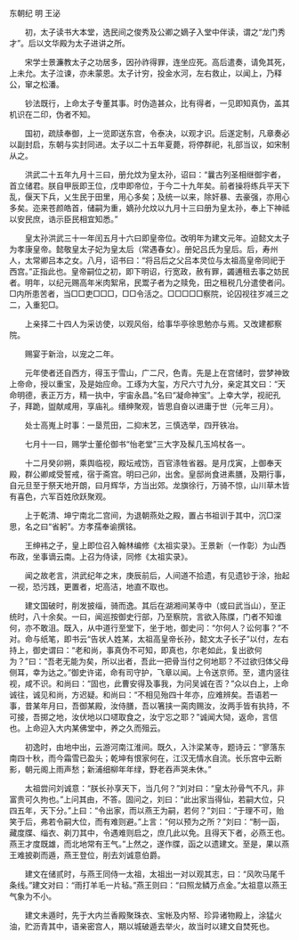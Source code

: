 东朝纪 明 王泌


　　初，太子读书大本堂，选民间之俊秀及公卿之嫡子入堂中伴读，谓之“龙门秀才”。后以文华殿为太子进讲之所。

　　宋学士景濂教太子之功居多，因孙祚得罪，连坐应死。高后遣奏，请免其死，上未允。太子泣谏，亦未蒙恩。太子计穷，投金水河，左右救止，以闻上，乃释公，窜之松潘。

　　钞法既行，上命太子专董其事。时伪造甚众，比有得者，一见即知真伪，盖其机识在二印，伪者不知。

　　国初，疏牍奉御，上一览即送东宫，令泰决，以观才识。后遂定制，凡章奏必以副封启，东朝与实封同进。太子以二十五年夏薨，将停群祀，礼部当议，如宋制从之。

　　洪武二十五年九月十三曰，册允炆为皇太孙，诏曰：“曩古列圣相继御宇者，首立储君。朕自甲辰即王位，戊申即帝位，于今二十九年矣。前者操将练兵平天下乱，偃天下兵，乂生民于田里，用心多矣；及统一以来，除奸暴、去豪强，亦用心多矣。迩来苍颜皓首，储嗣为重，嫡孙允炆以九月十三曰册为皇太孙，奉上下神祗以安民庶，诰示臣民相宜知悉。”

　　皇太孙洪武三十一年闰五月十六曰即皇帝位。改明年为建文元年。迫懿文太子为孝康皇帝。懿敬皇太子妃为皇太后（常遇春女）。册妃吕氏为皇后。后，寿州人，太常卿吕本之女。八月，诏书曰：“将吕后之父吕本灵位与太祖高皇帝同祀于西宫。”正指此也。皇帝嗣位之初，即下明诏，行宽政，赦有罪，蠲逋租去事之妨民者。明年，以纪元赐高年米肉絮帛，民鬻子者为之赎免，田之租税几分遣使者问。□内所患苦者，当□□吏□□□，□□令活之。□□□□□察院，论囚视往岁减三之二，入重犯□。

　　上亲择二十四人为采访使，以观风俗，给事华亭徐思勉亦与焉。又改建都察院。

　　赐宴于新治，以宠之二年。

　　元年使者还自西方，得玉于雪山，广二尺，色青。先是上在宫储时，尝梦神致上帝命，授以重宝，及是始应命。工琢为大玺，方尺六寸九分，亲定其文曰：“天命明德，表正万方，精一执中，宇宙永昌。”名曰“凝命神宝”。上幸大学，视祀孔子，拜跪，盥献咸用，享庙礼。缙绅聚观，皆思自奋以进庸于世（元年三月）。

　　处士高嵬上时事：一垦荒田，二抑末艺，三慎选举，四开铁冶。

　　七月十一曰，赐学士董伦御书“怡老堂”三大字及髹几玉鸠杖各一。

　　十二月癸卯朔，乘舆临视，殿坛戒饬，百官涤牲省器。是月戊寅，上御奉天殿，群公卿咸受誓戒，宿于斋宫。明曰己卯，出舍。皇邸尚食进素膳，及期行事，自元旦至于祭天地开朗，曰月辉华，方当出郊。龙旗徐行，万骑不惊，山川草木皆有喜色，六军百姓欣跃聚观。

　　上于乾清、坤宁南北二宫间，为退朝燕处之殿，置占书祖训于其中，沉□深思，名之曰“省躬”。方孝孺奉谕撰铭。

　　王绅袆之子，皇上即位召入翰林编修《太祖实录》。王景新（一作彰）为山西布政，坐事谪云南。上召为侍读，同修《太祖实录》。

　　闻之故老言，洪武纪年之末，庚辰前后，人间道不拾遗，有见遗钞于涂，抬起一视，恐污践，更置者，圯高洁，地直不取也。

　　建文国破时，削发披缁，骑而逸。其后在湖湘间某寺中（或曰武当山），至正统时，八十余矣。一曰，闻巡按御史行部，乃至察院，言欲入陈牒，门者不知谁何，亦不敢沮。既入，从中道行至堂下，坐于地，御史问：“尔何人？讼何事？”不对。命与纸笔，即书云“告状人姓某，太祖高皇帝长孙，懿文太子长子”以付，左右持上，御史谓曰：“老和尚，事真伪不可知，即真也，尔老如此，复出欲何为？”曰：“吾老无能为矣，所以出者，吾此一把骨当付之何地耶？不过欲归体父母侧耳，幸为达之。”御史许诺，命有司守护，飞章以闻。上令送京师。至，遣内竖往视，咸不识。和尚曰：“固也，此曹安得及事我，为问吴诚在否？”众以白上，上命诚往，诚见和尚，方迟疑。和尚曰：“不相见殆四十年亦，应难辨矣。吾语若一事，昔某年月曰，吾御某殿，汝侍膳，吾以箸挟一脔肉赐汝，汝两手皆有执持，不可接，吾掷之地，汝伏地以口嚃取食之，汝宁忘之耶？”诚闻大恸，返命，言信也。上命迎入大内某佛堂中，养之久而殂云。

　　初逸时，由地中出，云游河南江淮间。既久，入汴梁某寺，题诗云：“寥落东南四十秋，而今霜雪已盈头；乾坤有恨家何在，江汉无情水自流。长乐宫中云断影，朝元阁上雨声愁；新浦细柳年年绿，野老吞声哭未休。”

　　太祖尝问刘诚意：“朕长孙享天下，当几何？”刘对曰：“皇太孙骨气不凡，非富贵可久拘也。”上问其由，不答。固问之，刘曰：“此出家当得仙，若嗣大位，只四五年，天下分。”上曰：“令出家，而以燕王为嗣，若何？”刘曰：“于理不可，贻笑于后，弗若令嗣大位，而有难则避。”上言：“何以预为之所？”刘曰：“制一函，藏度牒、缁衣、剃刀其中，令遇难则启之，庶几此以免。且得天下者，必燕王也。燕王才度既雄，而北地常有王气。”上然之，遂作牒，函之以遗建文。至是，果以燕王难披剃而遁，燕王登位，削去刘诚意伯爵。

　　建文在储贰时，与燕王同侍一太祖，太祖出一对以观其志，曰：“风吹马尾千条线。”建文对曰：“雨打羊毛一片毡。”燕王则曰：“曰照龙鳞万点金。”太祖意以燕王气象为不小。

　　建文未遁时，先于大内兰香殿聚珠衣、宝帐及内帑、珍异诸物殿上，涂猛火油，贮沥青其中，语亲密宫人，期以城破遁去举火，故当时以建文自焚死也。

